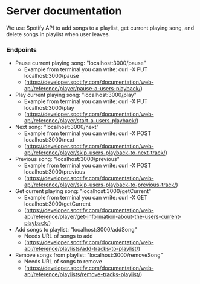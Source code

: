 # Server documentation

We use Spotify API to add songs to a playlist, get current playing song, and delete songs in playlist when user leaves.

### Endpoints

* Pause current playing song: "localhost:3000/pause"
  * Example from terminal you can write: curl -X PUT localhost:3000/pause
  * (https://developer.spotify.com/documentation/web-api/reference/player/pause-a-users-playback/)
* Play current playing song: "localhost:3000/play"
  * Example from terminal you can write: curl -X PUT localhost:3000/play
  * (https://developer.spotify.com/documentation/web-api/reference/player/start-a-users-playback/)
* Next song: "localhost:3000/next"
  * Example from terminal you can write: curl -X POST localhost:3000/next
  * (https://developer.spotify.com/documentation/web-api/reference/player/skip-users-playback-to-next-track/)
* Previous song: "localhost:3000/previous"
  * Example from terminal you can write: curl -X POST localhost:3000/previous
  * (https://developer.spotify.com/documentation/web-api/reference/player/skip-users-playback-to-previous-track/)
* Get current playing song: "localhost:3000/getCurrent"
  * Example from terminal you can write: curl -X GET localhost:3000/getCurrent
  * (https://developer.spotify.com/documentation/web-api/reference/player/get-information-about-the-users-current-playback/)
* Add songs to playlist: "localhost:3000/addSong"
  * Needs URL of songs to add
  * (https://developer.spotify.com/documentation/web-api/reference/playlists/add-tracks-to-playlist/)
* Remove songs from playlist: "localhost:3000/removeSong"
  * Needs URL of songs to remove
  * (https://developer.spotify.com/documentation/web-api/reference/playlists/remove-tracks-playlist/)
